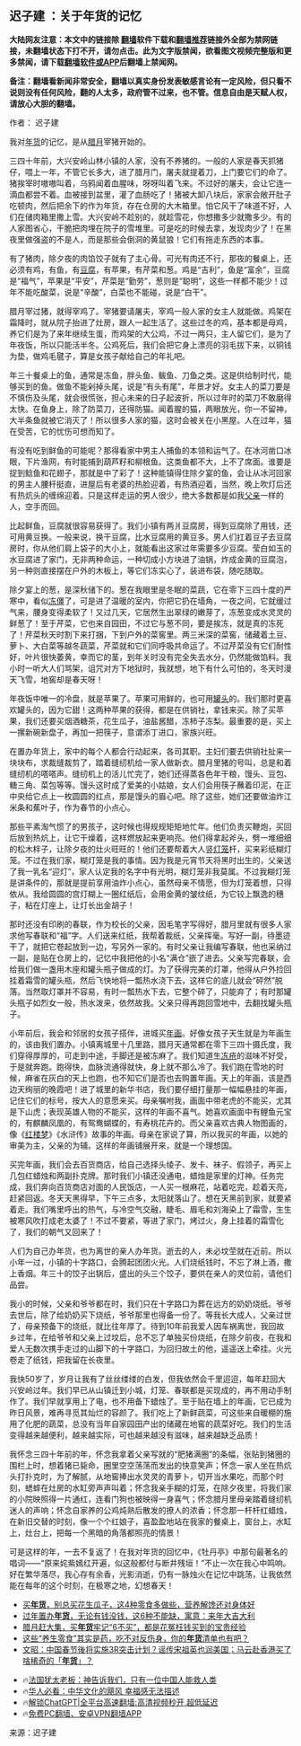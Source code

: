  <!-- 面包屑导航 --> <h2>迟子建 ：关于年货的记忆</h2> <p class="notice"><b>大陆网友注意：本文中的链接除 <a href="https://github.com/bannedbook/fanqiang" >翻墙</a>软件下载和<a href="https://github.com/killgcd/justmysocks/blob/master/README.md">翻墙推荐</a>链接外全部为禁网链接，未翻墙状态下打不开，请勿点击。此为文字版禁闻，欲看图文视频完整版和更多禁闻，请下载<a href="https://github.com/bannedbook/fanqiang">翻墙软件或APP</a>后翻墙上禁闻网。</p><p>备注：翻墙看新闻非常安全，翻墙以真实身份发表敏感言论有一定风险，但只看不说则没有任何风险，翻的人太多，政府管不过来，也不管。信息自由是天赋人权，请放心大胆的翻墙。</b></p>  <div class="entry"> <p>作者： 迟子建</p> <p>我对<a href="https://www.bannedbook.org/bnews/tag/%E5%B9%B4%E8%B4%A7/" class="st_tag internal_tag" rel="tag" title="标签 年货 下的日志">年货</a>的记忆，是从<a href="https://www.bannedbook.org/bnews/tag/%E8%85%8A%E6%9C%88/" class="st_tag internal_tag" rel="tag" title="标签 腊月 下的日志">腊月</a>宰猪开始的。</p> <p>三四十年前，大兴安岭山林小镇的人家，没有不养猪的。一般的人家是春天抓猪仔，喂上一年，不管它长多大，进了腊月门，屠夫就提着刀，上门要它们的命了。猪挨宰时嗷嗷叫着，乌鸦闻着血腥味，呀呀叫着飞来。不过好的屠夫，会让它连一滴血都尝不着。血被接到盆里，灌了血肠吃了！猪被大卸八块后，家家会敞开肚子吃顿肉，然后把余下的作为年货，存在仓房的大木箱里。怕它风干了味道不好，人们在储肉箱里撒上雪。大兴安岭不趁别的，就趁雪花，你想撒多少就撒多少。有的人家图省心，干脆把肉埋在院子的雪堆里。可是吃的时候去拿，发现肉少了！在黑夜里做强盗的不是人，而是那些会倒洞的黄鼠狼！它们有拖走东西的本事。</p> <p>有了猪肉，除夕夜的肉馅饺子就有了主心骨。可光有肉还不行，那夜的餐桌上，还必须有鸡，有鱼，有<a href="https://www.bannedbook.org/bnews/tag/%E8%B1%86%E8%85%90/" class="st_tag internal_tag" rel="tag" title="标签 豆腐 下的日志">豆腐</a>，有苹果，有芹菜和葱。鸡是“吉利”，鱼是“富余”，豆腐是“福气”，苹果是“平安”，芹菜是“勤劳”，葱则是“聪明”，这些一样都不能少！过年不能吃酸菜，说是“辛酸”，白菜也不能碰，说是“白干”。</p> <p>腊月宰过猪，就得宰鸡了。宰猪要请屠夫，宰鸡一般人家的女主人就能做。鸡架在霜降时，就从院子抬进了灶房，跟人一起生活了。这些过冬的鸡，基本都是母鸡，养它们是为了来年继续生蛋，而鸡架的大公鸡，不过一两只，主人留它们，是为了年夜饭，所以只能活半冬。公鸡死后，我们会把它身上漂亮的羽毛拔下来，以铜钱为垫，做鸡毛毽子，算是女孩子献给自己的年礼吧。</p> <p>年三十餐桌上的鱼，通常是冻鱼，胖头鱼、鲅鱼、刀鱼之类。这是供给制时代，能够买到的鱼。做鱼不能剁掉头尾，说是“有头有尾”，年景才好。女主人的菜刀要是不慎伤及头尾，就会很慌张，担心未来的日子起波折，所以过年时的菜刀不敢磨得太快。在鱼身上，除了防菜刀，还得防猫。闻着腥的猫，两眼放光，你一不留神，大半条鱼就被它消灭了！所以很多人家的猫，这时会被关在小黑屋。人在过年，猫在受苦，它的忧伤可想而知了。</p> <p>有没有吃到鲜鱼的可能呢？那得看家中男主人捕鱼的本领和运气了。在冰河凿口冰眼，下片渔网，有时能捕到葫芦籽和柳根鱼。这类鱼都不大，上不了席面。谁要是捉到鲶鱼和花翅子，那就是中了彩了！这种能镇得住除夕宴的鱼，会让从冰河回家的男主人腰杆挺直，进屋后有老婆的热脸迎着，有热酒迎着，当然，晚上吹灯后还有热炕头的缠绵迎着。只是这样走运的男人很少，绝大多数都是如我<a href="https://www.bannedbook.org/bnews/tag/%E7%88%B6%E4%BA%B2/" class="st_tag internal_tag" rel="tag" title="标签 父亲 下的日志">父亲</a>一样的人，空手而回。</p> <p>比起鲜鱼，豆腐就很容易获得了。我们小镇有两爿豆腐房，得到豆腐除了用钱，还可用黄豆换。一般来说，换干豆腐，比水豆腐用的黄豆多。男人们扛着豆子去豆腐房时，你从他们肩上袋子的大小上，就能看出这家过年需要多少豆腐。莹白如玉的水豆腐进了家门，无非两种命运，一种切成小方块进了油锅，炸成金黄的豆腐泡，另一种则直接摆在户外的木板上，等它们冻实心了，装进布袋，随吃随取。</p> <p>除夕宴上的葱，是深秋储下的。葱在我眼里是冬眠的菜蔬，它在零下三四十度的严寒中，看似<a href="https://www.bannedbook.org/bnews/tag/%e5%86%bb%e5%83%b5/" class="st_tag internal_tag" rel="tag" title="标签 冻僵 下的日志">冻僵</a>了，可是进了温暖的室内，你把它扔在墙角，一夜之间，它就缓过气来，腰身变得柔软了！又过几天，它居然生出翠绿的嫩芽了，冻葱变成水灵灵的鲜葱了！至于芹菜，它也来自园田，不过它与葱不同，要是挨冻，就是真的冻死了！芹菜秋天时割下来打捆，下到户外的菜窖里。两三米深的菜窖，储藏着土豆、萝卜、大白菜等越冬蔬菜，芹菜就和它们同呼吸共命运了。不过芹菜没有它们耐性好，叶片很快萎黄，幸而它的茎，到年关时没有完全失去水分，仍然能做馅料。我小时一听大人们骂架，诅咒对方下地狱时，我就想，地下有什么可怕的，冬天时漫天飞雪，地窖却是春天呀！</p> <p>年夜饭中唯一的冷盘，就是苹果了。苹果可用鲜的，也可用<a href="https://www.bannedbook.org/bnews/tag/%e7%bd%90%e5%a4%b4/" class="st_tag internal_tag" rel="tag" title="标签 罐头 下的日志">罐头</a>的。我们那时更喜欢罐头的，因为它甜！这两种苹果的获得，都是在供销社，拿钱来买。除了买苹果，我们还要买烟酒糖茶，花生瓜子，油盐酱醋，冻柿子冻梨。最重要的是，买上一摞新碗新盘子，再加一把筷子，意谓添丁进口，家族兴旺。</p>  <p>在置办年货上，家中的每个人都会行动起来，各司其职。主妇们要去供销社扯来一块块布，求裁缝裁剪了，踏着缝纫机给一家人做新衣。腊月里猪的号叫，总是和着缝纫机的嗒嗒声。缝纫机上的活儿忙完了，她们还得蒸各色年干粮，馒头、豆包、糖三角、菜包等等。馒头这时成了爱美的小姑娘，女人们会用筷子蘸着印泥，在正中央给它点上一枚圆圆的红点，那是馒头的眉心吧。除了这些，她们还要做油炸江米条和蕉叶子，作为春节的小点心。</p> <p>那些平素淘气惯了的男孩子，这时候也得规规矩矩地忙年。他们负责买鞭炮，买回后放到热炕上，让它干燥着，这样燃放起来更响亮。他们得拿起斧头，劈一堆细细的松木柈子，让除夕夜的灶火旺旺的！他们还要帮着大人竖<a href="https://www.bannedbook.org/bnews/tag/%e7%81%af%e7%ac%bc/" class="st_tag internal_tag" rel="tag" title="标签 灯笼 下的日志">灯笼</a>杆，买来彩纸糊灯笼。不过在我们家，糊灯笼是我的事情。因为我是元宵节天将黑时出生的，父亲送了我一乳名“迎灯”，家人认定我的名字中有光明，糊灯笼非我莫属。不过我糊灯笼是讲条件的，那就是提前享用油炸小点心，虽然母亲不情愿，但为灯笼着想，只得依从。我给圆圆的宫灯糊上一圈红纸后，会用金黄的皱纹纸，为它铰上飘逸的穗子，粘在灯座上，让灯长出金胡子！</p> <p>那时还没有印刷的春联，作为校长的父亲，因毛笔字写得好，腊月里就有很多人家求他写春联和“福”字。人们送来红纸，我帮着裁纸，父亲挥毫。写好一副，待墨迹干了，就把它卷起放到一边，写另外一家的。有时父亲让我编写春联，他也采纳过一副，是贴在仓房上的，记忆中我把他的小名“满仓”嵌了进去。父亲写完春联，会给我们做一盏用木座和罐头瓶子做成的灯。为了获得完美的灯罩，他得从户外捡回挂着霜雪的罐头瓶，然后飞快地将一瓢热水浇下去，这样它的底儿就会“砰然”脱落。当然取灯罩并不容易，有时一瓢热水下去，它整个碎了，只能弃了；有时那罐头瓶子如烈女一般，热水泼来，依然故我。父亲只得再跑回雪地中，去翻找罐头瓶子。</p> <p>小年前后，我会和邻居的女孩子搭伴，进城买<a href="https://www.bannedbook.org/bnews/tag/%E5%B9%B4%E7%94%BB/" class="st_tag internal_tag" rel="tag" title="标签 年画 下的日志">年画</a>。好像女孩子天生就是为年画生的，该由我们置办。小镇离城里十几里路，腊月天通常都在零下三四十摄氏度，我们穿得厚厚的，可走到中途，手脚还是被冻麻了。我们知道生<a href="https://www.bannedbook.org/bnews/tag/%e5%86%bb%e7%96%ae/" class="st_tag internal_tag" rel="tag" title="标签 冻疮 下的日志">冻疮</a>的滋味不好受，于是就奔跑。跑得快，血脉流通得就快，身上就不那么冷了。我们跑在雪地的时候，麻雀在灰白的天上也跑，也不知它们是否也去购置年画。天上的年画，该是西边天绚丽的晚霞吧！进了城里的新华书店，我们要仔细打量那一幅幅悬挂的年画，记住它们的标号，按大人的意愿来买。母亲嘱咐我，画面中带老虎的不能买，尤其是下山虎；表现英雄人物的不能买，这样的年画不喜气。她喜欢画面中有鲤鱼元宝的，有麒麟凤凰的，有鸳鸯蝴蝶的，有寿桃花卉的。而父亲喜欢古典人物图画的，像《<span class='wp_keywordlink'><a href="https://www.bannedbook.org/forum3/topic58.html" title="红楼梦-谁解其中意" target="_blank">红楼梦</a></span>》《水浒传》故事的年画。母亲在家说了算，所以我买的年画，以她的审美为主，父亲的为辅。这样的年画铺展开来，就是一个理想国。</p> <p>买完年画，我们会去百货商店，给自己选择头绫子、发卡、袜子、假领子，再买上几包红蜡烛和两副扑克牌。那时我们小镇还没通电，蜡烛是家里的灯神。任务完成，我们奔向百货商店对面的人民饭店，一人买一根麻花，站着吃完，趁着天亮，赶紧回返。冬天天黑得早，下午三点多，太阳就落山了。想在天黑前到家，就要紧着走。我们嘴里呼出的热气，与冷空气交融，睫毛、眉毛和刘海染上了霜雪，生生被寒风吹打成老太婆了！不过不要紧，等进了家门，烤过火，身上挂着的霜雪化了，我们的朝气又回来了！</p>  <p>人们为自己办年货，也为离世的亲人办年货。逝去的人，未必坟茔就在近前。所以小年一过，小镇的十字路口，会腾起团团火光。人们烧纸钱时，不忘了淋上酒，撒上香烟。年三十的饺子出锅后，盛出的头三个饺子，要供在亲人的灵位前，请他们品尝。</p> <p>我小的时候，父亲和爷爷都在时，我们只在十字路口为葬在远方的奶奶烧纸。爷爷去世后，除了给奶奶买下烧纸，爷爷那里也得备一份了。等我长大成人，父亲过世了，母亲预备下的烧纸，就比往年厚了。待到10年前我爱人因车祸离世，我回故乡过年，在给爷爷和父亲上过坟后，总不忘了单独买份烧纸，在除夕前夜，在我和爱人无数次携手走过的山脚下的十字路口，为回归故土的他，遥遥送上牵挂。火光卷走了纸钱，把我留在长夜里。</p> <p>我快50岁了，岁月让我有了丝丝缕缕的白发，但我依然会千里迢迢，每年赶回大兴安岭过年。我们早已从山镇迁到小城，灯笼、春联都是买现成的，再不用动手制作了。我们早就享用上了电，也不用备下蜡烛了。至于贴在墙上的年画，它已成为昨日风景，难再寻觅其灿烂的容颜了。我们吃上了新鲜蔬菜，可这些来自暖棚的施用了化肥的蔬菜，总没有当年自家园田产出的储藏在地窖的蔬菜好吃。我们的生活变得越来越便利，越来越实际，可也越来越没有滋味，越来越缺乏品质！</p> <p>我怀念三四十年前的年，怀念我拿着父亲写就的“肥猪满圈”的条幅，张贴到猪圈的围栏上时，想着猪已毙命，圈里空空荡荡而发出的快意笑声；怀念一家人坐在热炕头打扑克时，为了解腻，从地窖捧出水灵灵的青萝卜，切开当水果吃，而那个时刻，蟋蟀在灶房的水缸旁声声叫着；怀念我亲手糊的灯笼，在除夕夜里，将我们家的小院映照得一片通红，连看门狗也被映得一身喜气；怀念腊月里母亲踏着缝纫机迷人的声响；怀念自家养的公鸡炖熟后散发的撩人的浓香；怀念那一杆杆红蜡烛，在新旧交替的时刻，像一个个红娘子，喜盈盈地站在我家的餐桌上，窗台上，水缸上，灶台上，把每一个黑暗的角落都照亮的情景！</p> <p>可是这样的年，一去不复返了！在我对年货的回忆中，《牡丹亭》中那句最著名的唱词——“原来姹紫嫣红开遍，似这般都付与断井残垣！”不止一次在我心中鸣响。好在繁华落尽，我心存有余香，光影消逝，仍有一脉烛火在记忆中跳荡，让我依然能在每年的这个时刻，在极寒之地，幻想春天！</p>  <p></p> <!--<div id="taboola-mid-1"></div>--><ul class='op-related-articles' title='相关阅读'> <li><a href='https://www.bannedbook.org/bnews/lifebaike/20240202/1996051.html' target='_blank'>买<b>年货</b>，别总买花生瓜子，这4种零食多做些，营养解馋还对身体好</a></li> <li><a href='https://www.bannedbook.org/bnews/lifebaike/20240128/1993750.html' target='_blank'>过年置办<b>年货</b>，无论有钱没钱，这6种不能缺，寓意：来年大吉大利</a></li> <li><a href='https://www.bannedbook.org/bnews/lifebaike/20240123/1991512.html' target='_blank'>腊月赶大集，买<b>年货</b>牢记“6不买”，都是花冤枉钱买到的宝贵经验</a></li> <li><a href='https://www.bannedbook.org/bnews/health/20230125/1840496.html' target='_blank'>这些“养生零食”其实是药，吃不对反伤身，你的<b>年货</b>清单也有吧？</a></li> <li><a href='https://www.bannedbook.org/bnews/comments/20230124/1839987.html' target='_blank'>文昭：中国春节後将实施3R突击计划？谣传宋祖英也润美国；马云赴香港买了啥稀奇的「<b>年货</b>」？</a></li> </ul> <ul class="texttj"> <li>🔥<a href="https://www.bannedbook.org/bnews/ssgc/20230219/1850782.html" target="_blank">法国犹太老板：神告诉我们，只有一位中国人能救人类</a></li> <li>🔥<a href="https://www.bannedbook.org/bnews/comments/20220220/1694796.html" target="_blank">华人必看：中华文化的飓风 幸福感无法描述</a></li> <li>🔥<a href="https://github.com/bannedbook/fanqiang/wiki/V2ray%E6%9C%BA%E5%9C%BA" target="_blank">解锁ChatGPT|全平台高速翻墙:高清视频秒开,超低延迟</a></li> <li>🔥<a href="https://github.com/bannedbook/fanqiang/wiki/%E7%A6%81%E9%97%BB%E7%BD%91%E5%AE%89%E5%8D%93%E7%BF%BB%E5%A2%99%E6%96%B0%E9%97%BBAPP" target="_blank">免费PC翻墙、安卓VPN翻墙APP</a></li> </ul><p class="src-info">来源：迟子建 </p><a name='sharetosocial'></a> <div style="margin-bottom:5px;padding-bottom:5px;clear:both"> <div id="archive-pix-1" class="banner-ads"> <!-- AuctionX Display platform tag START --> <div id="27602x728x90x621x_ADSLOT1" clicktrack="%%CLICK_URL_ESC%%"></div>  <!-- AuctionX Display platform tag END --> </div> <div id="archive-pix-2" class="banner-ads"> <!-- AuctionX Display platform tag START --> <div id="27556x300x250x621x_ADSLOT1" clicktrack="%%CLICK_URL_ESC%%" style="margin:0 auto;text-align:center"></div>  <!-- AuctionX Display platform tag END --> </div> </div>  <div id="archive-pix-1" class="banner-ads"> <!-- AuctionX Display platform tag START --> <div id="27603x728x90x621x_ADSLOT1" clicktrack="%%CLICK_URL_ESC%%"></div>  <!-- AuctionX Display platform tag END --> </div> </div><!--END ENTRY--> 